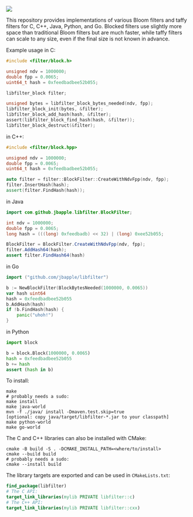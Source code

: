 ![](https://github.com/jbapple/libfilter/workflows/unit-tests/badge.svg?branch=master)

This repository provides implementations of various Bloom filters and
taffy filters for C, C++, Java, Python, and Go. Blocked filters use
slightly more space than traditional Bloom filters but are much
faster, while taffy filters can scale to any size, even if the final
size is not known in advance.

Example usage in C:

```C
#include <filter/block.h>

unsigned ndv = 1000000;
double fpp = 0.0065;
uint64_t hash = 0xfeedbadbee52b055;

libfilter_block filter;

unsigned bytes = libfilter_block_bytes_needed(ndv, fpp);
libfilter_block_init(bytes, &filter);
libfilter_block_add_hash(hash, &filter);
assert(libfilter_block_find_hash(hash, &filter));
libfilter_block_destruct(&filter);
```

in C++:

```C++
#include <filter/block.hpp>

unsigned ndv = 1000000;
double fpp = 0.0065;
uint64_t hash = 0xfeedbadbee52b055;

auto filter = filter::BlockFilter::CreateWithNdvFpp(ndv, fpp);
filter.InsertHash(hash);
assert(filter.FindHash(hash));
```

in Java

```Java
import com.github.jbapple.libfilter.BlockFilter;

int ndv = 1000000;
double fpp = 0.0065;
long hash = (((long) 0xfeedbadb) << 32) | (long) 0xee52b055;

BlockFilter = BlockFilter.CreateWithNdvFpp(ndv, fpp);
filter.AddHash64(hash);
assert filter.FindHash64(hash)
```

in Go

```Go
import ("github.com/jbapple/libfilter")

b := NewBlockFilter(BlockBytesNeeded(1000000, 0.0065))
var hash uint64
hash = 0xfeedbadbee52b055
b.AddHash(hash)
if !b.FindHash(hash) {
    panic("uhoh!")
}
```

in Python

```Python
import block

b = block.Block(1000000, 0.0065)
hash = 0xfeedbadbee52b055
b += hash
assert (hash in b)
```

To install:

```shell
make
# probably needs a sudo:
make install
make java-world
mvn -f ./java/ install -Dmaven.test.skip=true
[optional: copy java/target/libfilter-*.jar to your classpath]
make python-world
make go-world
```

The C and C++ libraries can also be installed with CMake:
```shell
cmake -B build -S . -DCMAKE_INSTALL_PATH=<where/to/install>
cmake --build build
# probably needs a sudo:
cmake --install build
```

The library targets are exported and can be used in `CMakeLists.txt`:
```cmake
find_package(libfilter)
# The C API:
target_link_libraries(mylib PRIVATE libfilter::c)
# The C++ API:
target_link_libraries(mylib PRIVATE libfilter::cxx)
```
